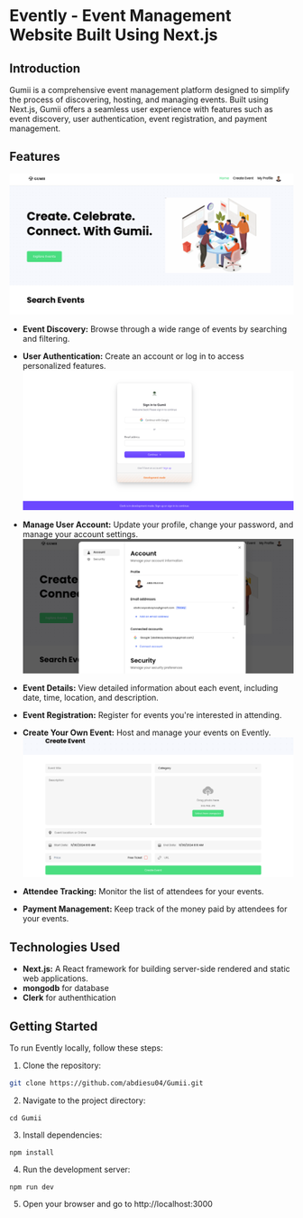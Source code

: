 # Evently - Event Management Website Built Using Next.js

## Introduction
Gumii is a comprehensive event management platform designed to simplify the process of discovering, hosting, and managing events. Built using Next.js, Gumii offers a seamless user experience with features such as event discovery, user authentication, event registration, and payment management. 

## Features
![Homepage](/public/homepage.png)

- **Event Discovery:** Browse through a wide range of events by searching and filtering.
- **User Authentication:** Create an account or log in to access personalized features.
![Auth](/public/auth.png)
- **Manage User Account:** Update your profile, change your password, and manage your account settings.
![Manage Account](/public/manageaccount.png)

- **Event Details:** View detailed information about each event, including date, time, location, and description.
- **Event Registration:** Register for events you're interested in attending.
- **Create Your Own Event:** Host and manage your events on Evently.
![Create Event](/public/createevent.png)

- **Attendee Tracking:** Monitor the list of attendees for your events.
- **Payment Management:** Keep track of the money paid by attendees for your events.

## Technologies Used

- **Next.js:** A React framework for building server-side rendered and static web applications.
- **mongodb** for database
- **Clerk** for authenthication
## Getting Started

To run Evently locally, follow these steps:

1. Clone the repository:

```bash
git clone https://github.com/abdiesu04/Gumii.git
```

2. Navigate to the project directory:

```
cd Gumii
```

3. Install dependencies:

```
npm install
```

4. Run the development server:

```
npm run dev
```

5. Open your browser and go to http://localhost:3000
